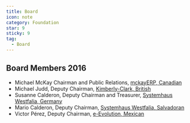 ```yaml
---
title: Board
icon: note
category: Foundation
star: 9
sticky: 9
tag:
  - Board
---
```


## Board Members 2016

- Michael McKay Chairman and Public Relations, [mckayERP, Canadian](http://www.mckayerp.com/)
- Michael Judd, Deputy Chairman, [Kimberly-Clark, British](http://www.kimberly-clark.com/) 
- Susanne Calderon, Deputy Chairman and Treasurer, [Systemhaus Westfalia, Germany](http://www.westfalia-it.com/)
- Mario Calderon, Deputy Chairman, [Systemhaus Westfalia, Salvadoran](http://www.westfalia-it.com/)
- Victor Pérez, Deputy Chairman, [e-Evolution, Mexican](http://www.e-evolution.com/)